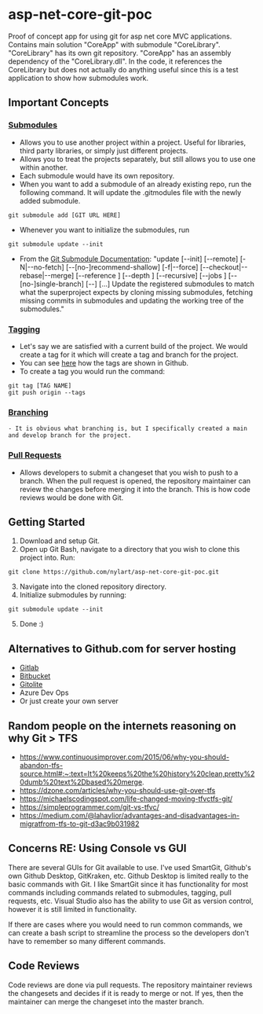 # asp-net-core-git-poc
Proof of concept app for using git for asp net core MVC applications. Contains main solution "CoreApp" with submodule "CoreLibrary". "CoreLibrary" has its own git repository. "CoreApp" has an assembly dependency of the "CoreLibrary.dll". In the code, it references the CoreLibrary but does not actually do anything useful since this is a test application to show how submodules work.

## Important Concepts
### [Submodules](https://git-scm.com/book/en/v2/Git-Tools-Submodules)
- Allows you to use another project within a project. Useful for libraries, third party libraries, or simply just different projects.
- Allows you to treat the projects separately, but still allows you to use one within another.
- Each submodule would have its own repository. 
- When you want to add a submodule of an already existing repo, run the following command. It will update the .gitmodules file with the newly added submodule. 
```
git submodule add [GIT URL HERE]
```
- Whenever you want to initialize the submodules, run 
```
git submodule update --init
```
- From the [Git Submodule Documentation](https://git-scm.com/docs/git-submodule): 
"update [--init] [--remote] [-N|--no-fetch] [--[no-]recommend-shallow] [-f|--force] [--checkout|--rebase|--merge] [--reference <repository>] [--depth <depth>] [--recursive] [--jobs <n>] [--[no-]single-branch] [--] [<path>…​]
Update the registered submodules to match what the superproject expects by cloning missing submodules, fetching missing commits in submodules and updating the working tree of the submodules."
### [Tagging](https://git-scm.com/book/en/v2/Git-Basics-Tagging)
- Let's say we are satisfied with a current build of the project. We would create a tag for it which will create a tag and branch for the project. 
- You can see [here](https://github.com/nylart/asp-net-core-git-poc/tags) how the tags are shown in Github.
- To create a tag you would run the command:
``` 
git tag [TAG NAME]
git push origin --tags
```
### [Branching](https://git-scm.com/docs/git-branch)
    - It is obvious what branching is, but I specifically created a main and develop branch for the project.
### [Pull Requests](https://docs.github.com/en/free-pro-team@latest/github/collaborating-with-issues-and-pull-requests/about-pull-requests#:~:text=Pull%20requests%20let%20you%20tell,merged%20into%20the%20base%20branch)
- Allows developers to submit a changeset that you wish to push to a branch. When the pull request is opened, the repository maintainer can review the changes before merging it into the branch. This is how code reviews would be done with Git.
## Getting Started
1. Download and setup Git.
2. Open up Git Bash, navigate to a directory that you wish to clone this project into. Run:
```
git clone https://github.com/nylart/asp-net-core-git-poc.git
```
3. Navigate into the cloned repository directory.
4. Initialize submodules by running:
```
git submodule update --init
```
    
5. Done :)

## Alternatives to Github.com for server hosting
- [Gitlab](https://gitlab.com/gitlab-com)
- [Bitbucket](https://bitbucket.org/product)
- [Gitolite](https://gitolite.com/gitolite/index.html)
- Azure Dev Ops
- Or just create your own server

## Random people on the internets reasoning on why Git > TFS
- https://www.continuousimprover.com/2015/06/why-you-should-abandon-tfs-source.html#:~:text=It%20keeps%20the%20history%20clean,pretty%20dumb%20text%2Dbased%20merge.
- https://dzone.com/articles/why-you-should-use-git-over-tfs
- https://michaelscodingspot.com/life-changed-moving-tfvctfs-git/
- https://simpleprogrammer.com/git-vs-tfvc/
- https://medium.com/@lahavlior/advantages-and-disadvantages-in-migratfrom-tfs-to-git-d3ac9b031982

## Concerns RE: Using Console vs GUI
There are several GUIs for Git available to use. I've used SmartGit, Github's own Github Desktop, GitKraken, etc. 
Github Desktop is limited really to the basic commands with Git. I like SmartGit since it has functionality for most commands including commands related to submodules, tagging, pull requests, etc. Visual Studio also has the ability to use Git as version control, however it is still limited in functionality.

If there are cases where you would need to run common commands, we can create a bash script to streamline the process so the developers don't have to remember so many different commands. 

## Code Reviews
Code reviews are done via pull requests. The repository maintainer reviews the changesets and decides if it is ready to merge or not. If yes, then the maintainer can merge the changeset into the master branch. 
